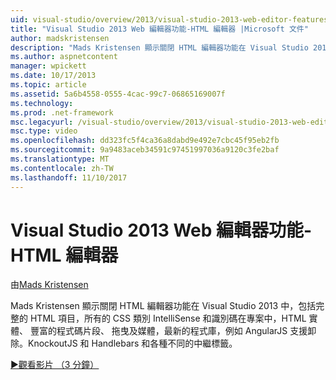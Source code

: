 ```yaml
---
uid: visual-studio/overview/2013/visual-studio-2013-web-editor-features-html-editor
title: "Visual Studio 2013 Web 編輯器功能-HTML 編輯器 |Microsoft 文件"
author: madskristensen
description: "Mads Kristensen 顯示關閉 HTML 編輯器功能在 Visual Studio 2013 中，包括完整的 HTML 項目，所有的 CSS 類別 IntelliSense 和專案中的 ID..."
ms.author: aspnetcontent
manager: wpickett
ms.date: 10/17/2013
ms.topic: article
ms.assetid: 5a6b4558-0555-4cac-99c7-06865169007f
ms.technology: 
ms.prod: .net-framework
msc.legacyurl: /visual-studio/overview/2013/visual-studio-2013-web-editor-features-html-editor
msc.type: video
ms.openlocfilehash: dd323fc5f4ca36a8dabd9e492e7cbc45f95eb2fb
ms.sourcegitcommit: 9a9483aceb34591c97451997036a9120c3fe2baf
ms.translationtype: MT
ms.contentlocale: zh-TW
ms.lasthandoff: 11/10/2017
---
```

<a name="visual-studio-2013-web-editor-features---html-editor"></a>Visual Studio 2013 Web 編輯器功能-HTML 編輯器
====================
由[Mads Kristensen](https://github.com/madskristensen)

Mads Kristensen 顯示關閉 HTML 編輯器功能在 Visual Studio 2013 中，包括完整的 HTML 項目，所有的 CSS 類別 IntelliSense 和識別碼在專案中，HTML 實體、 豐富的程式碼片段、 拖曳及媒體，最新的程式庫，例如 AngularJS 支援卸除。KnockoutJS 和 Handlebars 和各種不同的中繼標籤。

[&#9654;觀看影片 （3 分鐘）](https://channel9.msdn.com/Blogs/ASP-NET-Site-Videos/visual-studio-2013-web-editor-features-html-editor)

